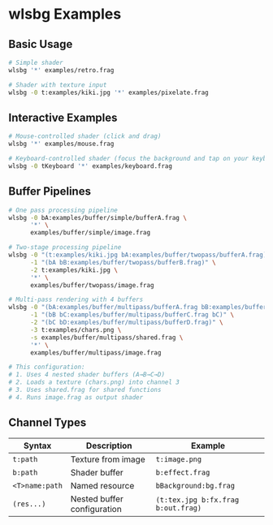 # wlsbg Examples

## Basic Usage

```bash
# Simple shader
wlsbg '*' examples/retro.frag

# Shader with texture input
wlsbg -0 t:examples/kiki.jpg '*' examples/pixelate.frag
```

## Interactive Examples

```bash
# Mouse-controlled shader (click and drag)
wlsbg '*' examples/mouse.frag
```

```bash
# Keyboard-controlled shader (focus the background and tap on your keyboard)
wlsbg -0 tKeyboard '*' examples/keyboard.frag
```

## Buffer Pipelines

```bash
# One pass processing pipeline
wlsbg -0 bA:examples/buffer/simple/bufferA.frag \
      '*' \
      examples/buffer/simple/image.frag
```

```bash
# Two-stage processing pipeline
wlsbg -0 "(t:examples/kiki.jpg bA:examples/buffer/twopass/bufferA.frag)" \
      -1 "(bA bB:examples/buffer/twopass/bufferB.frag)" \
      -2 t:examples/kiki.jpg \
      '*' \
      examples/buffer/twopass/image.frag
```

```bash
# Multi-pass rendering with 4 buffers
wlsbg -0 "(bA:examples/buffer/multipass/bufferA.frag bB:examples/buffer/multipass/bufferB.frag bB)" \
      -1 "(bB bC:examples/buffer/multipass/bufferC.frag bC)" \
      -2 "(bC bD:examples/buffer/multipass/bufferD.frag)" \
      -3 t:examples/chars.png \
      -s examples/buffer/multipass/shared.frag \
      '*' \
      examples/buffer/multipass/image.frag

# This configuration:
# 1. Uses 4 nested shader buffers (A→B→C→D)
# 2. Loads a texture (chars.png) into channel 3
# 3. Uses shared.frag for shared functions
# 4. Runs image.frag as output shader
```

## Channel Types

| Syntax         | Description                 | Example                            |
| -------------- | --------------------------- | ---------------------------------- |
| `t:path`       | Texture from image          | `t:image.png`                      |
| `b:path`       | Shader buffer               | `b:effect.frag`                    |
| `<T>name:path` | Named resource              | `bBackground:bg.frag`              |
| `(res...)`     | Nested buffer configuration | `(t:tex.jpg b:fx.frag b:out.frag)` |
